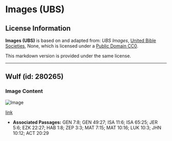 # Images (UBS)

## License Information

**Images (UBS)** is based on and adapted from: _UBS Images_, [United Bible Societies](https://unitedbiblesocieties.org/), None, which is licensed under a [Public Domain CC0](https://creativecommons.org/public-domain/cc0/).

This markdown version is provided under the same license.



--------------------------------

## Wulf (id: 280265)

### Image Content

![Image](https://cdn.aquifer.bible/aquifer-content/resources/Media/WEB-0922_wolf.jpg)

[link](https://cdn.aquifer.bible/aquifer-content/resources/Media/WEB-0922_wolf.jpg)

* **Associated Passages:** GEN 7:8; GEN 49:27; ISA 11:6; ISA 65:25; JER 5:6; EZK 22:27; HAB 1:8; ZEP 3:3; MAT 7:15; MAT 10:16; LUK 10:3; JHN 10:12; ACT 20:29

